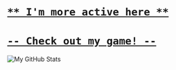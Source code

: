 # [`** I'm more active here **`](https://github.com/larrystudios)
# [`-- Check out my game! --`](https://github.com/larrystudios/brainhurtgames)

![My GitHub Stats](https://github-readme-stats.vercel.app/api?username=kornrt2018&count_private=true)


